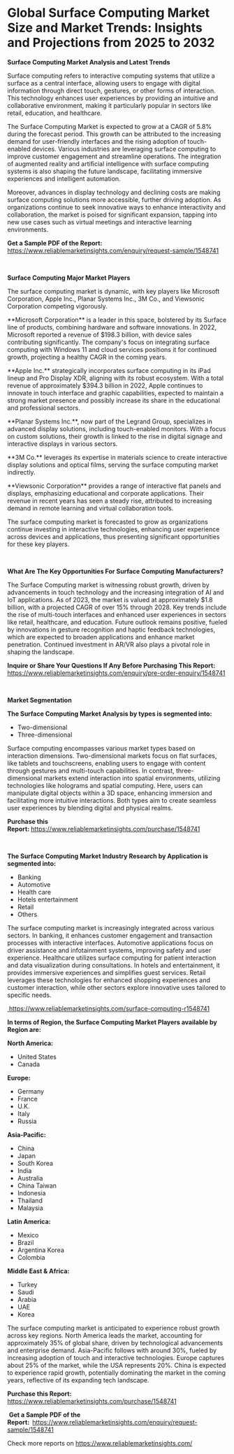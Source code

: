<p><h1>Global Surface Computing Market Size and Market Trends: Insights and Projections from 2025 to 2032</h1></p><p><strong>Surface Computing Market Analysis and Latest Trends</strong></p>
<p><p>Surface computing refers to interactive computing systems that utilize a surface as a central interface, allowing users to engage with digital information through direct touch, gestures, or other forms of interaction. This technology enhances user experiences by providing an intuitive and collaborative environment, making it particularly popular in sectors like retail, education, and healthcare.</p><p>The Surface Computing Market is expected to grow at a CAGR of 5.8% during the forecast period. This growth can be attributed to the increasing demand for user-friendly interfaces and the rising adoption of touch-enabled devices. Various industries are leveraging surface computing to improve customer engagement and streamline operations. The integration of augmented reality and artificial intelligence with surface computing systems is also shaping the future landscape, facilitating immersive experiences and intelligent automation.</p><p>Moreover, advances in display technology and declining costs are making surface computing solutions more accessible, further driving adoption. As organizations continue to seek innovative ways to enhance interactivity and collaboration, the market is poised for significant expansion, tapping into new use cases such as virtual meetings and interactive learning environments.</p></p>
<p><strong>Get a Sample PDF of the Report:&nbsp;</strong> <a href="https://www.reliablemarketinsights.com/enquiry/request-sample/1548741?utm_campaign=2531&utm_medium=2&utm_source=Github&utm_content=ia&utm_term=10032025&utm_id=surface-computing">https://www.reliablemarketinsights.com/enquiry/request-sample/1548741</a></p>
<p>&nbsp;</p>
<p><strong>Surface Computing Major Market Players</strong></p>
<p><p>The surface computing market is dynamic, with key players like Microsoft Corporation, Apple Inc., Planar Systems Inc., 3M Co., and Viewsonic Corporation competing vigorously. </p><p>**Microsoft Corporation** is a leader in this space, bolstered by its Surface line of products, combining hardware and software innovations. In 2022, Microsoft reported a revenue of $198.3 billion, with device sales contributing significantly. The company's focus on integrating surface computing with Windows 11 and cloud services positions it for continued growth, projecting a healthy CAGR in the coming years.</p><p>**Apple Inc.** strategically incorporates surface computing in its iPad lineup and Pro Display XDR, aligning with its robust ecosystem. With a total revenue of approximately $394.3 billion in 2022, Apple continues to innovate in touch interface and graphic capabilities, expected to maintain a strong market presence and possibly increase its share in the educational and professional sectors.</p><p>**Planar Systems Inc.**, now part of the Legrand Group, specializes in advanced display solutions, including touch-enabled monitors. With a focus on custom solutions, their growth is linked to the rise in digital signage and interactive displays in various sectors. </p><p>**3M Co.** leverages its expertise in materials science to create interactive display solutions and optical films, serving the surface computing market indirectly. </p><p>**Viewsonic Corporation** provides a range of interactive flat panels and displays, emphasizing educational and corporate applications. Their revenue in recent years has seen a steady rise, attributed to increasing demand in remote learning and virtual collaboration tools.</p><p>The surface computing market is forecasted to grow as organizations continue investing in interactive technologies, enhancing user experience across devices and applications, thus presenting significant opportunities for these key players.</p></p>
<p>&nbsp;</p>
<p><strong>What Are The Key Opportunities For Surface Computing Manufacturers?</strong></p>
<p><p>The Surface Computing market is witnessing robust growth, driven by advancements in touch technology and the increasing integration of AI and IoT applications. As of 2023, the market is valued at approximately $1.8 billion, with a projected CAGR of over 15% through 2028. Key trends include the rise of multi-touch interfaces and enhanced user experiences in sectors like retail, healthcare, and education. Future outlook remains positive, fueled by innovations in gesture recognition and haptic feedback technologies, which are expected to broaden applications and enhance market penetration. Continued investment in AR/VR also plays a pivotal role in shaping the landscape.</p></p>
<p><strong>Inquire or Share Your Questions If Any Before Purchasing This Report:</strong> <a href="https://www.reliablemarketinsights.com/enquiry/pre-order-enquiry/1548741?utm_campaign=2531&utm_medium=2&utm_source=Github&utm_content=ia&utm_term=10032025&utm_id=surface-computing">https://www.reliablemarketinsights.com/enquiry/pre-order-enquiry/1548741</a></p>
<p>&nbsp;</p>
<p><strong>Market Segmentation</strong></p>
<p><strong>The Surface Computing Market Analysis by types is segmented into:</strong></p>
<p><ul><li>Two-dimensional</li><li>Three-dimensional</li></ul></p>
<p><p>Surface computing encompasses various market types based on interaction dimensions. Two-dimensional markets focus on flat surfaces, like tablets and touchscreens, enabling users to engage with content through gestures and multi-touch capabilities. In contrast, three-dimensional markets extend interaction into spatial environments, utilizing technologies like holograms and spatial computing. Here, users can manipulate digital objects within a 3D space, enhancing immersion and facilitating more intuitive interactions. Both types aim to create seamless user experiences by blending digital and physical realms.</p></p>
<p><strong>Purchase this Report:&nbsp;</strong><a href="https://www.reliablemarketinsights.com/purchase/1548741?utm_campaign=2531&utm_medium=2&utm_source=Github&utm_content=ia&utm_term=10032025&utm_id=surface-computing">https://www.reliablemarketinsights.com/purchase/1548741</a></p>
<p>&nbsp;</p>
<p><strong>The Surface Computing Market Industry Research by Application is segmented into:</strong></p>
<p><ul><li>Banking</li><li>Automotive</li><li>Health care</li><li>Hotels entertainment</li><li>Retail</li><li>Others</li></ul></p>
<p><p>The surface computing market is increasingly integrated across various sectors. In banking, it enhances customer engagement and transaction processes with interactive interfaces. Automotive applications focus on driver assistance and infotainment systems, improving safety and user experience. Healthcare utilizes surface computing for patient interaction and data visualization during consultations. In hotels and entertainment, it provides immersive experiences and simplifies guest services. Retail leverages these technologies for enhanced shopping experiences and customer interaction, while other sectors explore innovative uses tailored to specific needs.</p></p>
<p><a href="https://www.reliablemarketinsights.com/surface-computing-r1548741?utm_campaign=2531&utm_medium=2&utm_source=Github&utm_content=ia&utm_term=10032025&utm_id=surface-computing">&nbsp;https://www.reliablemarketinsights.com/surface-computing-r1548741</a></p>
<p><strong>In terms of Region, the Surface Computing Market Players available by Region are:</strong></p>
<p>
    <p> <strong> North America: </strong>
        <ul>
            <li>United States</li>
            <li>Canada</li>
        </ul>
        </p> 
    <p> <strong> Europe: </strong>
        <ul>
            <li>Germany</li>
            <li>France</li>
            <li>U.K.</li>
            <li>Italy</li>
            <li>Russia</li>
        </ul>
        </p> 
    <p> <strong> Asia-Pacific: </strong>
        <ul>
            <li>China</li>
            <li>Japan</li>
            <li>South Korea</li>
            <li>India</li>
            <li>Australia</li>
            <li>China Taiwan</li>
            <li>Indonesia</li>
            <li>Thailand</li>
            <li>Malaysia</li>
        </ul>
        </p> 
    <p> <strong> Latin America: </strong>
        <ul>
            <li>Mexico</li>
            <li>Brazil</li>
            <li>Argentina Korea</li>
            <li>Colombia</li>
        </ul>
        </p> 
    <p> <strong> Middle East & Africa: </strong>
        <ul>
            <li>Turkey</li>
            <li>Saudi</li>
            <li>Arabia</li>
            <li>UAE</li>
            <li>Korea</li>
        </ul>
    </p>
    </p>
<p><p>The surface computing market is anticipated to experience robust growth across key regions. North America leads the market, accounting for approximately 35% of global share, driven by technological advancements and enterprise demand. Asia-Pacific follows with around 30%, fueled by increasing adoption of touch and interactive technologies. Europe captures about 25% of the market, while the USA represents 20%. China is expected to experience rapid growth, potentially dominating the market in the coming years, reflective of its expanding tech landscape.</p></p>
<p><strong>Purchase this Report: </strong><a href="https://www.reliablemarketinsights.com/purchase/1548741?utm_campaign=2531&utm_medium=2&utm_source=Github&utm_content=ia&utm_term=10032025&utm_id=surface-computing">https://www.reliablemarketinsights.com/purchase/1548741</a></p>
<p>&nbsp;<strong>Get a Sample PDF of the Report:&nbsp;&nbsp;</strong><a href="https://www.reliablemarketinsights.com/enquiry/request-sample/1548741?utm_campaign=2531&utm_medium=2&utm_source=Github&utm_content=ia&utm_term=10032025&utm_id=surface-computing">https://www.reliablemarketinsights.com/enquiry/request-sample/1548741</a></p>
<p><strong></strong></p>
<p>Check more reports on <a href="https://www.reliablemarketinsights.com/?utm_campaign=2531&utm_medium=2&utm_source=Github&utm_content=ia&utm_term=10032025&utm_id=surface-computing">https://www.reliablemarketinsights.com/</a></p>